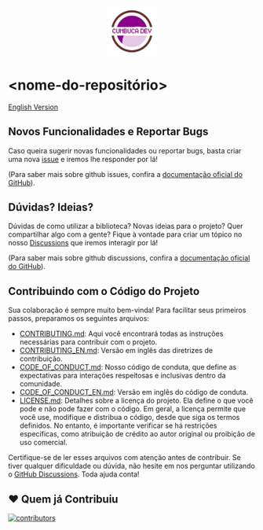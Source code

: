 <div align="center">
  <picture>
    <source
      media="(prefers-color-scheme: dark)"
      srcset="https://github.com/cumbucadev/design/raw/main/images/logo-dark-transparent.png"
    >
    <img
      alt="Logo do Cumbuca Dev"
      src="https://github.com/cumbucadev/design/raw/main/images/logo-light-transparent.png"
      width="20%"
    >
  </picture>
</div>

# <nome-do-repositório>

[English Version](/README_EN.md)

## Novos Funcionalidades e Reportar Bugs

Caso queira sugerir novas funcionalidades ou reportar bugs, basta criar
uma nova [issue][github-issues] e iremos lhe responder por lá!

(Para saber mais sobre github issues, confira a
[documentação oficial do GitHub][github-issues-doc]).

## Dúvidas? Ideias?

Dúvidas de como utilizar a biblioteca? Novas ideias para o projeto? Quer compartilhar algo com a
gente? Fique à vontade para criar um tópico no nosso [Discussions][github-discussions] que iremos
interagir por lá!

(Para saber mais sobre github discussions, confira a
[documentação oficial do GitHub][github-discussions-doc]).

## Contribuindo com o Código do Projeto

Sua colaboração é sempre muito bem-vinda! Para facilitar seus primeiros passos, preparamos os seguintes arquivos:

- [CONTRIBUTING.md](/CONTRIBUTING.md): Aqui você encontrará todas as instruções necessárias para contribuir com o projeto.
- [CONTRIBUTING_EN.md](/CONTRIBUTING_EN.md): Versão em inglês das diretrizes de contribuição.
- [CODE_OF_CONDUCT.md](/CODE_OF_CONDUCT.md): Nosso código de conduta, que define as expectativas para interações respeitosas e inclusivas dentro da comunidade.
- [CODE_OF_CONDUCT_EN.md](/CODE_OF_CONDUCT_EN.md): Versão em inglês do código de conduta.
- [LICENSE.md](/LICENSE.md): Detalhes sobre a licença do projeto. Ela define o que você pode e não pode fazer com o código. Em geral, a licença permite que você use, modifique e distribua o código, desde que siga os termos definidos. No entanto, é importante verificar se há restrições específicas, como atribuição de crédito ao autor original ou proibição de uso comercial.

Certifique-se de ler esses arquivos com atenção antes de contribuir. Se tiver qualquer dificuldade ou dúvida, não hesite em nos perguntar utilizando o [GitHub Discussions][github-discussions]. Toda ajuda conta!

## ❤️ Quem já Contribuiu

[![contributors](https://contrib.rocks/image?repo=cumbucadev/generic-template)](https://github.com/cumbucadev/generic-template/graphs/contributors)

[github-discussions-doc]: https://docs.github.com/pt/discussions
[github-discussions]: https://github.com/cumbucadev/<nome-do-repositório>/discussions
[github-issues-doc]: https://docs.github.com/pt/issues/tracking-your-work-with-issues/creating-an-issue
[github-issues]: https://github.com/cumbucadev/<nome-do-repositório>/issues
